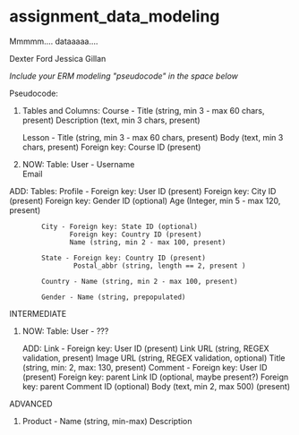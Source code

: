 # assignment_data_modeling
Mmmmm.... dataaaaa....

Dexter Ford
Jessica Gillan

*Include your ERM modeling "pseudocode" in the space below*

Pseudocode:

1. Tables and Columns:
    Course -  Title (string, min 3 - max 60 chars, present)
              Description (text, min 3 chars, present)

    Lesson - Title (string, min 3 - max 60 chars, present)
             Body (text, min 3 chars, present)
             Foreign key: Course ID (present)

2. NOW:
    Table: User - Username  
                  Email

  ADD:
    Tables: Profile - Foreign key: User ID (present)
                      Foreign key: City ID (present)
                      Foreign key: Gender ID (optional)
                      Age (Integer, min 5 - max 120, present)

            City - Foreign key: State ID (optional)
                   Foreign key: Country ID (present)
                   Name (string, min 2 - max 100, present)

            State - Foreign key: Country ID (present)
                    Postal_abbr (string, length == 2, present )

            Country - Name (string, min 2 - max 100, present)

            Gender - Name (string, prepopulated)

INTERMEDIATE

1. NOW:
    Table: User - ???

    ADD: Link - Foreign key: User ID (present)
                Link URL (string, REGEX validation, present)
                Image URL (string, REGEX validation, optional)
                Title (string, min: 2, max: 130, present)
         Comment - Foreign key: User ID (present)
                   Foreign key: parent Link ID (optional, maybe present?)
                   Foreign key: parent Comment ID (optional)
                   Body (text, min 2, max 500) (present)

ADVANCED

1. Product - Name (string, min-max)
             Description
